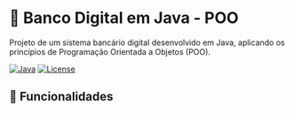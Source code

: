 # 🏦 Banco Digital em Java - POO

Projeto de um sistema bancário digital desenvolvido em Java, aplicando os princípios de Programação Orientada a Objetos (POO).

[![Java](https://img.shields.io/badge/Java-17+-blue.svg)](https://www.oracle.com/java/)
[![License](https://img.shields.io/badge/License-MIT-green.svg)](LICENSE)

## 📌 Funcionalidades
